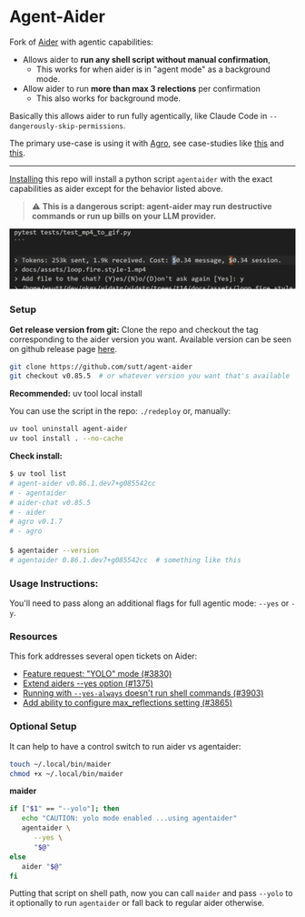 # Agent-Aider

Fork of [Aider](https://github.com/aider-ai/aider) with agentic capabilities:
- Allows aider to **run any shell script without manual confirmation**, 
  - This works for when aider is in "agent mode" as a background mode.
- Allow aider to run **more than max 3 relections** per confirmation
  - This also works for background mode.

Basically this allows aider to run fully agentically, like Claude Code in `--dangerously-skip-permissions`.

The primary use-case is using it with [Agro](https://github.com/sutt/agro), see case-studies like [this](https://github.com/sutt/agro/blob/master/docs/case-studies/aba-5.md#maider-as-wrapper-for-aider--aider-yolo) and [this](https://github.com/sutt/agro/blob/master/docs/case-studies/aba-vidstr-2.md#agentic-behavior).

---

[Installing](#setup) this repo will install a python script `agentaider` with the exact capabilities as aider except for the behavior listed above.

> ⚠️ **This is a dangerous script: agent-aider may run destructive commands or run up bills on your LLM provider.**

![costly](./costly-gen-1.gif)

### Setup

**Get release version from git:** Clone the repo and checkout the tag corresponding to the aider version you want. Available version can be seen on github release page [here](https://github.com/sutt/agent-aider/releases).

```bash
git clone https://github.com/sutt/agent-aider
git checkout v0.85.5  # or whatever version you want that's available
```

**Recommended:** uv tool local install

You can use the script in the repo: `./redeploy` or, manually:

```bash
uv tool uninstall agent-aider
uv tool install . --no-cache
```

**Check install:**

```bash
$ uv tool list
# agent-aider v0.86.1.dev7+g085542cc
# - agentaider
# aider-chat v0.85.5
# - aider
# agro v0.1.7
# - agro

$ agentaider --version
# agentaider 0.86.1.dev7+g085542cc  # something like this
```

### Usage Instructions:

You'll need to pass along an additional flags for full agentic mode: `--yes` or `-y`.


### Resources

This fork addresses several open tickets on Aider:
- [Feature request: "YOLO" mode (#3830)](https://github.com/aider-ai/aider/issues/3830)
- [Extend aiders --yes option (#1375)](https://github.com/aider-ai/aider/issues/1375)
- [Running with `--yes-always` doesn't run shell commands (#3903)](https://github.com/aider-ai/aider/issues/3903)
- [Add ability to configure max_reflections setting (#3865)](https://github.com/Aider-AI/aider/issues/3865)

### Optional Setup 

It can help to have a control switch to run aider vs agentaider:

```bash
touch ~/.local/bin/maider
chmod +x ~/.local/bin/maider
```

**maider**
```bash
if ["$1" == "--yolo"]; then
   echo "CAUTION: yolo mode enabled ...using agentaider"
   agentaider \
      --yes \
      "$@"
else
   aider "$@"
fi
```

Putting that script on shell path, now you can call `maider` and pass `--yolo` to it optionally to run `agentaider` or fall back to regular aider otherwise.